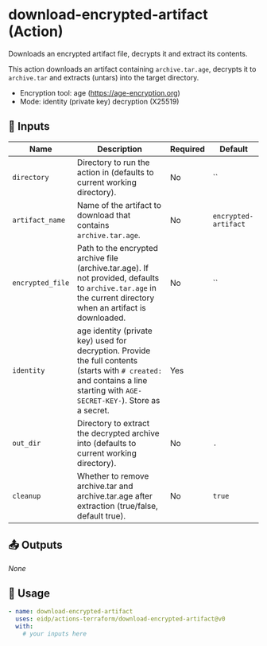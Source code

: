 <!-- NOTE: This file's contents are automatically generated. Do not edit manually. -->
# download-encrypted-artifact (Action)

Downloads an encrypted artifact file, decrypts it and extract its contents.

This action downloads an artifact containing `archive.tar.age`, decrypts it to `archive.tar` and extracts (untars) into the target directory.
- Encryption tool: age (https://age-encryption.org)
- Mode: identity (private key) decryption (X25519)

## 🔧 Inputs

|      Name      |                                                                                 Description                                                                                |Required|       Default      |
|----------------|----------------------------------------------------------------------------------------------------------------------------------------------------------------------------|--------|--------------------|
|   `directory`  |                                                   Directory to run the action in (defaults to current working directory).                                                  |   No   |         ``         |
| `artifact_name`|                                                      Name of the artifact to download that contains `archive.tar.age`.                                                     |   No   |`encrypted-artifact`|
|`encrypted_file`|        Path to the encrypted archive file (archive.tar.age). If not provided, defaults to `archive.tar.age` in the current directory when an artifact is downloaded.       |   No   |         ``         |
|   `identity`   |age identity (private key) used for decryption. Provide the full contents (starts with `# created:` and contains a line starting with `AGE-SECRET-KEY-`). Store as a secret.|   Yes  |                    |
|    `out_dir`   |                                          Directory to extract the decrypted archive into (defaults to current working directory).                                          |   No   |         `.`        |
|    `cleanup`   |                                       Whether to remove archive.tar and archive.tar.age after extraction (true/false, default true).                                       |   No   |       `true`       |

## 📤 Outputs

_None_

## 🚀 Usage

```yaml
- name: download-encrypted-artifact
  uses: eidp/actions-terraform/download-encrypted-artifact@v0
  with:
    # your inputs here
```

